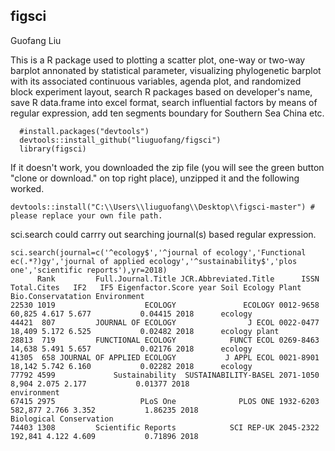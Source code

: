 ## figsci
Guofang Liu

This is a R package used to plotting a scatter plot, one-way or two-way barplot annonated by statistical parameter, visualizing phylogenetic barplot with its associated continuous variables, agenda plot, and randomized block experiment layout, search R packages based on developer's name, save R data.frame into excel format, search influential factors by means of regular expression, add ten segments boundary for Southern Sea China etc. 


```{R,results="hide",warning=FALSE,message = FALSE}
  #install.packages("devtools")
  devtools::install_github("liuguofang/figsci")
  library(figsci)
```

If it doesn't work, you downloaded the zip file (you will see the green button "clone or download." on top right place), unzipped it and the following worked.

```{R,results="hide",warning=FALSE,message = FALSE}
devtools::install("C:\\Users\\liuguofang\\Desktop\\figsci-master") # please replace your own file path. 
```

sci.search could carrry out searching journal(s) based regular expression.
```{R,results="hide",warning=FALSE,message = FALSE}
sci.search(journal=c('^ecology$','^journal of ecology','Functional ec(.*?)gy','journal of applied ecology','^sustainability$','plos one','scientific reports'),yr=2018)
      Rank         Full.Journal.Title JCR.Abbreviated.Title      ISSN Total.Cites   IF2   IF5 Eigenfactor.Score year Soil Ecology Plant      Bio.Conservatation Environment
22530 1019                    ECOLOGY               ECOLOGY 0012-9658      60,825 4.617 5.677           0.04415 2018      ecology                                          
44421  807         JOURNAL OF ECOLOGY                J ECOL 0022-0477      18,409 5.172 6.525           0.02482 2018      ecology plant                                    
28813  719         FUNCTIONAL ECOLOGY            FUNCT ECOL 0269-8463      14,638 5.491 5.657           0.02176 2018      ecology                                          
41305  658 JOURNAL OF APPLIED ECOLOGY           J APPL ECOL 0021-8901      18,142 5.742 6.160           0.02282 2018      ecology                                          
77792 4599             Sustainability  SUSTAINABILITY-BASEL 2071-1050       8,904 2.075 2.177           0.01377 2018                                            environment
67415 2975                   PLoS One              PLOS ONE 1932-6203     582,877 2.766 3.352           1.86235 2018                    Biological Conservation            
74403 1308         Scientific Reports            SCI REP-UK 2045-2322     192,841 4.122 4.609           0.71896 2018                                                       
